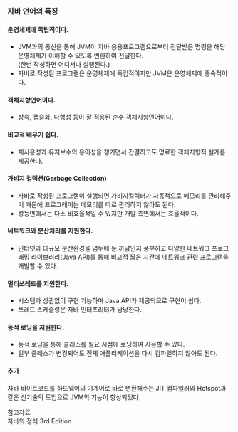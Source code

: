 ### 자바 언어의 특징

#### 운영체제에 독립적이다.
- JVM과의 통신을 통해 JVM이 자바 응용프로그램으로부터 전달받은 명령을 해당 운영체제가 이해할 수 있도록 변환하여 전달한다. <br>(한번 작성하면 어디서나 실행된다.)
- 자바로 작성된 프로그램은 운영체제에 독립적이지만 JVM은 운영체제에 종속적이다.

#### 객체지향언어이다.
- 상속, 캡슐화, 다형성 등이 잘 적용된 순수 객체지향언어이다.

#### 비교적 배우기 쉽다.
- 재사용성과 유지보수의 용이성을 챙기면서 간결하고도 명료한 객체지향적 설계를 제공한다.

#### 가비지 컬렉션(Garbage Collection)
- 자바로 작성된 프로그램이 실행되면 가비지컬렉터가 자동적으로 메모리를 관리해주기 때문에 프로그래머는 메모리를 따로 관리하지 않아도 된다.
- 성능면에서는 다소 비효율적일 수 있지만 개발 측면에서는 효율적이다.

#### 네트워크와 분산처리를 지원한다.
- 인터넷과 대규모 분산환경을 염두에 둔 까닭인지 풍부하고 다양한 네트워크 프로그래밍 라이브러리(Java API)를 통해 비교적 짧은 시간에 네트워크 관련 프로그램을 개발할 수 있다.

#### 멀티쓰레드를 지원한다.
- 시스템과 상관없이 구현 가능하며 Java API가 제공되므로 구현이 쉽다.
- 쓰레드 스케줄링은 자바 인터프리터가 담당한다.

#### 동적 로딩을 지원한다.
- 동적 로딩을 통해 클래스를 필요 시점에 로딩하여 사용할 수 있다.
- 일부 클래스가 변경되어도 전체 애플리케이션을 다시 컴파일하지 않아도 된다.

#### 추가
자바 바이트코드를 하드웨어의 기계어로 바로 변환해주는 JIT 컴파일러와 Hotspot과 같은 신기술의 도입으로 JVM의 기능이 향상되었다.


참고자료<br>
자바의 정석 3rd Edition


